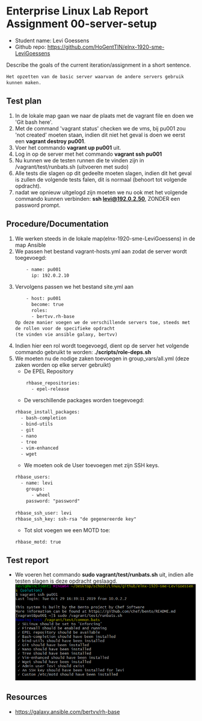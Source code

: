 # Enterprise Linux Lab Report Assignment 00-server-setup

- Student name: Levi Goessens
- Github repo: <https://github.com/HoGentTIN/elnx-1920-sme-LeviGoessens>

Describe the goals of the current iteration/assignment in a short sentence.
```
Het opzetten van de basic server waarvan de andere servers gebruik kunnen maken.
```
## Test plan

1. In de lokale map gaan we naar de plaats met de vagrant file en doen we 'Git bash here'.
2. Met de command 'vagrant status' checken we de vms, bij pu001 zou 'not created' moeten staan, indien dit niet het geval is doen we eerst een **vagrant destroy pu001**.
3. Voer het commando **vagrant up pu001** uit.
4. Log in op de server met het commando **vagrant ssh pu001**
5. Nu kunnen we de testen runnen die te vinden zijn in /vagrant/test/runbats.sh (uitvoeren met sudo)
6. Alle tests die slagen op dit gedeelte moeten slagen, indien dit het geval is zullen de volgende tests falen, dit is normaal (behoort tot volgende opdracht).
7. nadat we opnieuw uitgelogd zijn moeten we nu ook met het volgende commando kunnen verbinden: **ssh levi@192.0.2.50**, ZONDER een password prompt.


## Procedure/Documentation

1. We werken steeds in de lokale map(elnx-1920-sme-LeviGoessens) in de map Ansible
2. We passen het bestand vagrant-hosts.yml aan zodat de server wordt toegevoegd:
    ```
        - name: pu001
          ip: 192.0.2.10
    ```
3. Vervolgens passen we het bestand site.yml aan
    ```
        - host: pu001
          become: true
          roles: 
          - bertvv.rh-base
    Op deze manier voegen we de verschillende servers toe, steeds met de rollen voor de specifieke opdracht 
    (te vinden vie ansible galaxy, bertvv)
    ```
4. Indien hier een rol wordt toegevoegd, dient op de server het volgende commando gebruikt te worden: 
**./scripts/role-deps.sh**
5. We moeten nu de nodige zaken toevoegen in group_vars/all.yml (deze zaken worden op elke server gebruikt)
    - De EPEL Repository
    ```
        rhbase_repositories:
          - epel-release
    ```
    - De verschillende packages worden toegevoegd: 
    ```
    rhbase_install_packages:
      - bash-completion
      - bind-utils
      - git
      - nano
      - tree
      - vim-enhanced
      - wget
    ```
    - We moeten ook de User toevoegen met zijn SSH keys.
    ```
    rhbase_users:
      - name: levi
        groups:
          - wheel
        password: "password"
    
    rhbase_ssh_user: levi
    rhbase_ssh_key: ssh-rsa "de gegenereerde key"
    ```
    - Tot slot voegen we een MOTD toe:
    ```
    rhbase_motd: true
    ```




## Test report

- We voeren het commando **sudo vagrant/test/runbats.sh** uit, indien alle testen slagen is deze opdracht geslaagd.
![pu001](fotos/assignment00_tests.PNG)

## Resources

- https://galaxy.ansible.com/bertvv/rh-base
